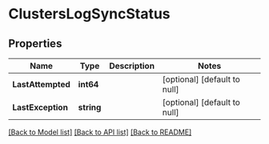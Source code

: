 # ClustersLogSyncStatus

## Properties
Name | Type | Description | Notes
------------ | ------------- | ------------- | -------------
**LastAttempted** | **int64** |  | [optional] [default to null]
**LastException** | **string** |  | [optional] [default to null]

[[Back to Model list]](../README.md#documentation-for-models) [[Back to API list]](../README.md#documentation-for-api-endpoints) [[Back to README]](../README.md)


